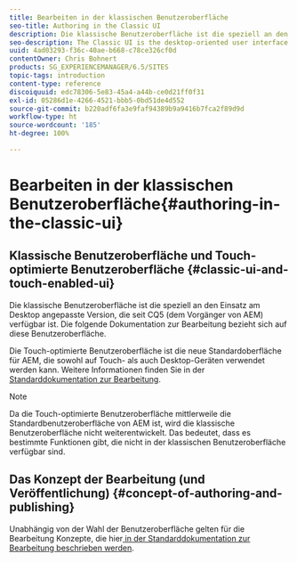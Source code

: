 ```yaml
---
title: Bearbeiten in der klassischen Benutzeroberfläche
seo-title: Authoring in the Classic UI
description: Die klassische Benutzeroberfläche ist die speziell an den Einsatz am Desktop angepasste Version, die seit CQ5 verfügbar ist. Die folgende Dokumentation zur Bearbeitung bezieht sich auf diese Benutzeroberfläche. Die Touch-optimierte Benutzeroberfläche ist die neue Standardoberfläche für AEM, die sowohl auf Touch- als auch Desktop-Geräten verwendet werden kann. Weitere Informationen finden Sie in der Standarddokumentation zur Bearbeitung.
seo-description: The Classic UI is the desktop-oriented user interface that as been available since CQ5. The following documentation on authoring is focused on this UI. The touch-based UI is the new standard user interface for AEM, designed for use on both touch and desktop devices. Please see the standard authoring documentation for further information.
uuid: 4ad03293-f36c-40ae-b668-c78ce326cf0d
contentOwner: Chris Bohnert
products: SG_EXPERIENCEMANAGER/6.5/SITES
topic-tags: introduction
content-type: reference
discoiquuid: edc78306-5e83-45a4-a44b-ce0d21ff0f31
exl-id: 05286d1e-4266-4521-bbb5-0bd51de4d552
source-git-commit: b220adf6fa3e9faf94389b9a9416b7fca2f89d9d
workflow-type: ht
source-wordcount: '185'
ht-degree: 100%

---
```


# Bearbeiten in der klassischen Benutzeroberfläche{#authoring-in-the-classic-ui}

## Klassische Benutzeroberfläche und Touch-optimierte Benutzeroberfläche {#classic-ui-and-touch-enabled-ui}

Die klassische Benutzeroberfläche ist die speziell an den Einsatz am Desktop angepasste Version, die seit CQ5 (dem Vorgänger von AEM) verfügbar ist. Die folgende Dokumentation zur Bearbeitung bezieht sich auf diese Benutzeroberfläche.

Die Touch-optimierte Benutzeroberfläche ist die neue Standardoberfläche für AEM, die sowohl auf Touch- als auch Desktop-Geräten verwendet werden kann. Weitere Informationen finden Sie in der [Standarddokumentation zur Bearbeitung](/help/sites-authoring/author.md).

>[!NOTE]
>
>Da die Touch-optimierte Benutzeroberfläche mittlerweile die Standardbenutzeroberfläche von AEM ist, wird die klassische Benutzeroberfläche nicht weiterentwickelt. Das bedeutet, dass es bestimmte Funktionen gibt, die nicht in der klassischen Benutzeroberfläche verfügbar sind.

## Das Konzept der Bearbeitung (und Veröffentlichung) {#concept-of-authoring-and-publishing}

Unabhängig von der Wahl der Benutzeroberfläche gelten für die Bearbeitung Konzepte, die hier[ in der Standarddokumentation zur Bearbeitung beschrieben werden](/help/sites-authoring/author.md#concept-of-authoring-and-publishing).
